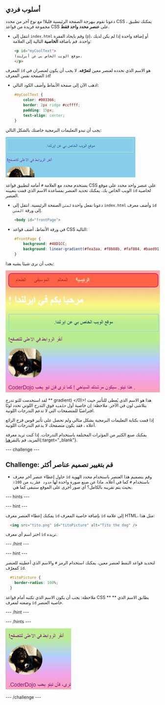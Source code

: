 ## أسلوب فردي

دعونا نقوم ببهرجة الصفحة الرئيسية قليلا! مع نوع آخر من محدد CSS ، يمكنك تطبيق مجموعة فريدة من قواعد CSS على **عنصر محدد واحد فقط**.

+ انتقل إلى `index.html` وقم بايجاد الفقرة (`p`)، أو إضافة واحدة إذا لم يكن لديك واحدة. قم باضافة **الخاصية** التالية إلى العلامة:

```html
    <p id="myCoolText">
    موقع الويب الخاص بي عن أيرلندا.
    </p> 
```

المعرف `id` هو الاسم الذي تحدده لعنصر معين **لتعرّفه**. لا يجب أن يكون لعنصران في الصفحة نفس المعرف `id`!

+ اذهب الآن إلى صفحة الأنماط وأضف الكود التالي:

```css
    #myCoolText {
        color: #003366;
        border: 2px ridge #ccffff;
        padding: 15px;
        text-align: center;
    }
```

يجب أن تبدو التعليمات البرمجية خاصتك بالشكل التالي:

![Text with a different colour and a border around it](images/paragraphIdStyle.png)

يستخدم محدد مع العلامة `#` أمامه لتطبيق قواعد CSS على عنصر واحد محدد على موقع الويب الخاص بك. يمكنك تحديد العنصر بمساعدة الاسم الذي قمت بتعيينه `id` لخاصية العنصر.

+ دعونا نفعل واحدة `لمتن` الصفحة الرئيسية. انتقل إلى `index.html` وأضف معرف `id` إلى ورقة `المتن`.

```html
    <body id="frontPage">
```

+ في ورقة الأنماط، أضف قواعد CSS التالية:

```css
    #frontPage {
        background: #48D1CC;
        background: linear-gradient(#fea3aa, #f8b88b, #faf884, #baed91, #baed91, #b2cefe, #f2a2e8, #fea3aa);
    }
```

يجب أن نرى شيئا يشبه هذا:

![Rainbow gradient background](images/frontPageIdStyles.png)

لقد استخدمت للتو تدرج ** gradient) </0)>! هذا هو الاسم الذي يُعطى للتأثير حيث يتلاشى لون في الآخر. ملاحظة: إن خاصية أول ` خلفية ` فوق التدرج اللوني تحدد لونًا افتراضيًا للمتصفحات التي لا تدعم التدرجات اللونية.</p> 

إذا قمت بكتابة التعليمات البرمجية بشكل مثالي ولم تحصل على تأثير قوس قزح الرائع أعلاه ، فقد يكون متصفحك لا يدعم التدرجات اللونية.

يمكنك صنع الكثير من المؤثرات المختلفة ياستخدام التدرجات. إذا كنت تريد معرفة المزيد، قم بالنقر[هنا](http://dojo.soy/html2-css-gradients){:target="_blank"}.

--- challenge ---

## Challenge: قم بتغيير تصميم عناصر أكثر

+ حاول إعطاء عنصر آخر معرف `id` وقم بتصميم هذا العنصر باستخدام محدد الهوية باستخدام `#` كما في أعلاه. ماذا عن صنع صورة واحدة لها `حدود قطرية` من `100٪` بحيث يتم تقريبه بالكامل؟ أي صور أخرى على الموقع ستبقى كما هي. 

--- hints ---


--- hint ---

يمكنك إعطاء العنصر معرف `id` بإضافة خاصية المعرف `id` إلى علامة HTML، مثل هذا:

```html
  <img src="tito.png" id="titoPicture" alt="Tito the dog" />        
```

اختر اسم أي معرف `id` تريده.

--- /hint ---

--- hint ---

لتحديد قواعد النمط لعنصر معين، يمكنك استخدام الرمز `#` والاسم الذي أعطيته للعنصر كمعرّف `id`.

```css
  #titoPicture {
    border-radius: 100%;
  }
```

ملاحظة: يجب أن يكون الاسم الذي تكتبه أمام قواعد CSS ** ** يطابق الاسم الذي وضعته لمعرف `id` خاصية العنصر.

--- /hint ---

--- /hints ---

![A round picture of Tito with a white border](images/titoPictureIdStyle.png)

--- /challenge ---